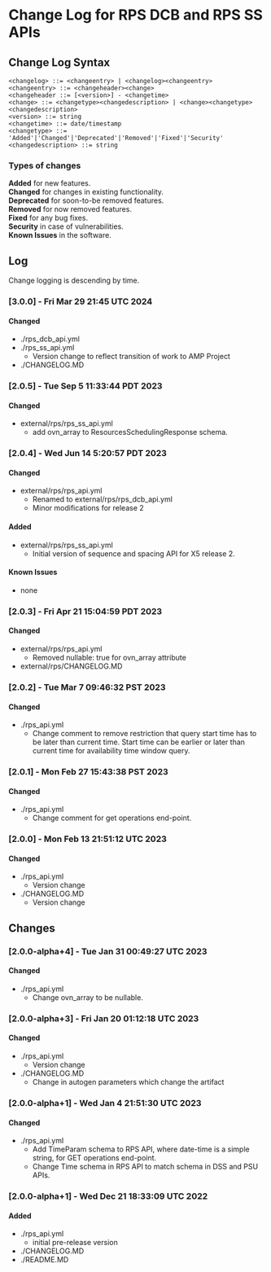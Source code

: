 # Change Log for RPS DCB and RPS SS APIs
  
## Change Log Syntax
``<changelog> ::= <changeentry> | <changelog><changeentry>``  
``<changeentry> ::= <changeheader><change>``  
``<changeheader ::= [<version>] - <changetime>``  
``<change> ::= <changetype><changedescription> | <change><changetype><changedescription>``  
``<version> ::= string``  
``<changetime> ::= date/timestamp``  
``<changetype> ::= 'Added'|'Changed'|'Deprecated'|'Removed'|'Fixed'|'Security'``  
``<changedescription> ::= string``
  
### Types of changes
__Added__ for new features.  
__Changed__ for changes in existing functionality.  
__Deprecated__ for soon-to-be removed features.  
__Removed__ for now removed features.  
__Fixed__ for any bug fixes.  
__Security__ in case of vulnerabilities.  
__Known Issues__ in the software.

## Log
Change logging is descending by time.

### [3.0.0] - Fri Mar 29 21:45 UTC 2024
#### Changed
- ./rps_dcb_api.yml
- ./rps_ss_api.yml
   - Version change to reflect transition of work to AMP Project
- ./CHANGELOG.MD

### [2.0.5] - Tue Sep 5 11:33:44 PDT 2023
#### Changed
- external/rps/rps_ss_api.yml
   - add ovn_array to ResourcesSchedulingResponse schema.

### [2.0.4] - Wed Jun 14 5:20:57 PDT 2023
#### Changed
- external/rps/rps_api.yml
  - Renamed to external/rps/rps_dcb_api.yml
  - Minor modifications for release 2
#### Added
- external/rps/rps_ss_api.yml
  - Initial version of sequence and spacing API for X5 release 2.
#### Known Issues
- none

### [2.0.3] - Fri Apr 21 15:04:59 PDT 2023
#### Changed
- external/rps/rps_api.yml
   - Removed nullable: true for ovn_array attribute
- external/rps/CHANGELOG.MD

### [2.0.2] - Tue Mar  7 09:46:32 PST 2023
#### Changed
- ./rps_api.yml
   - Change comment to remove restriction that query start time has to be later than current time. Start time can be earlier or later than current time for availability time window query.

### [2.0.1] - Mon Feb 27 15:43:38 PST 2023
#### Changed
- ./rps_api.yml
   - Change comment for get operations end-point.

### [2.0.0] - Mon Feb 13 21:51:12 UTC 2023
#### Changed
- ./rps_api.yml
   - Version change
- ./CHANGELOG.MD
   - Version change

## Changes
### [2.0.0-alpha+4] - Tue Jan 31 00:49:27 UTC 2023
#### Changed
- ./rps_api.yml
  - Change ovn_array to be nullable.

### [2.0.0-alpha+3] - Fri Jan 20 01:12:18 UTC 2023
#### Changed
- ./rps_api.yml  
   - Version change
- ./CHANGELOG.MD
   - Change in autogen parameters which change the artifact  

### [2.0.0-alpha+1] - Wed Jan 4 21:51:30 UTC 2023
#### Changed    
- ./rps_api.yml  
  - Add TimeParam schema to RPS API, where date-time is a simple string, for GET operations end-point.  
  - Change Time schema in RPS API to match schema in DSS and PSU APIs.  

### [2.0.0-alpha+1] - Wed Dec 21 18:33:09 UTC 2022
#### Added
- ./rps_api.yml
  - initial pre-release version
- ./CHANGELOG.MD
- ./README.MD

